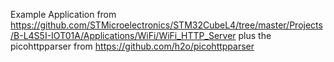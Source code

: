 Example Application from https://github.com/STMicroelectronics/STM32CubeL4/tree/master/Projects/B-L4S5I-IOT01A/Applications/WiFi/WiFi_HTTP_Server
plus the picohttpparser from https://github.com/h2o/picohttpparser